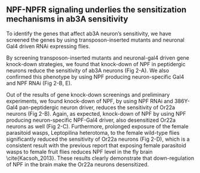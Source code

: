 ## NPF-NPFR signaling underlies the sensitization mechanisms in ab3A sensitivity

To identify the genes that affect ab3A neuron’s sensitivity, we have screened the genes by using transposon-inserted mutants and neuronal Gal4 driven RNAi expressing flies.

By screening transposon-inserted mutants and neuronal-gal4 driven gene knock-down strategies, we found that knock-down of NPF in peptidergic neurons reduce the sensitivity of ab3A neurons (Fig 2-A). We also confirmed this phenotype by using NPF producing neuron-specific Gal4 and NPF RNAi (Fig 2-B, E). 

Out of the results of gene knock-down screenings and preliminary experiments, we found knock-down of NPF, by using NPF RNAi and 386Y-Gal4 pan-peptidergic neuron driver, reduces the sensitivity of Or22a neurons (Fig 2-B).
Again, as expected, knock-down of NPF by using NPF producing neuron-specific NPF-Gal4 driver, also desensitized Or22a neurons as well (Fig 2-C).
Furthermore, prolonged exposure of the female parasitoid wasps, Leptopilina heterotoma, to the female wild-type flies significantly reduced the sensitivity of Or22a neurons (Fig 2-D), which is a consistent result with the previous report that exposing female parasitoid wasps to female fruit flies reduces NPF level in the fly brain \cite{Kacsoh_2013}.
These results clearly demonstrate that down-regulation of NPF in the brain make the Or22a neurons desensitized.
